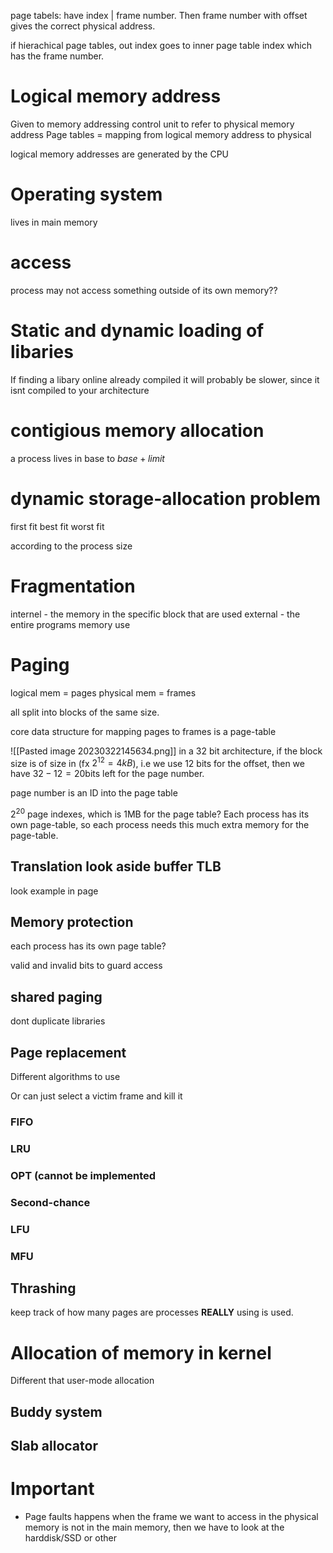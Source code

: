 page tabels: have index | frame number. Then frame number with offset gives the correct physical address.

if hierachical page tables, out index goes to inner page table index which has the frame number.

# Logical memory address
Given to memory addressing control unit to refer to physical memory address
Page tables = mapping from logical memory address to physical

logical memory addresses are generated by the CPU

# Operating system
lives in main memory

# access
process may not access something outside of its own memory??

# Static and dynamic loading of libaries
If finding a libary online already compiled it will probably be slower, since it isnt compiled to your architecture

# contigious memory allocation
a process lives in base to $base + limit$

# dynamic storage-allocation problem
first fit
best fit 
worst fit

according to the process size

# Fragmentation
internel - the memory in the specific block that are used
external - the entire programs memory use

# Paging
logical mem = pages
physical mem = frames

all split into blocks of the same size.

core data structure for mapping pages to frames is a page-table

![[Pasted image 20230322145634.png]]
in a 32 bit architecture, if the block size is of size in (fx $2^{12}=4kB$), i.e we use 12 bits for the offset,  then we have $32-12=20$bits left for the page number.

page number is an ID into the page table 

$2^{20}$ page indexes, which is 1MB for the page table? Each process has its own page-table, so each process needs this much extra memory for the page-table.

## Translation look aside buffer TLB
look example in page

## Memory protection
each process has its own page table?

valid and invalid bits to guard access

## shared paging
dont duplicate libraries

## Page replacement
Different algorithms to use

Or can just select a victim frame and kill it


### FIFO
### LRU
### OPT (cannot be implemented
### Second-chance
### LFU
### MFU


## Thrashing
keep track of how many pages are processes **REALLY** using is used.

# Allocation of memory in kernel
Different that user-mode allocation

## Buddy system
## Slab allocator

# Important
* Page faults happens when the frame we want to access in the physical memory is not in the main memory, then we have to look at the harddisk/SSD or other
